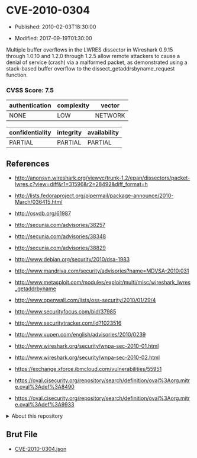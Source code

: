 # CVE-2010-0304

- Published: 2010-02-03T18:30:00

- Modified: 2017-09-19T01:30:00

Multiple buffer overflows in the LWRES dissector in Wireshark 0.9.15 through 1.0.10 and 1.2.0 through 1.2.5 allow remote attackers to cause a denial of service (crash) via a malformed packet, as demonstrated using a stack-based buffer overflow to the dissect_getaddrsbyname_request function.

### CVSS Score: **7.5**

| authentication | complexity | vector |
| --- | --- | --- |
| NONE | LOW | NETWORK |

| confidentiality | integrity | availability |
| --- | --- | --- |
| PARTIAL | PARTIAL | PARTIAL |

## References

* http://anonsvn.wireshark.org/viewvc/trunk-1.2/epan/dissectors/packet-lwres.c?view=diff&r1=31596&r2=28492&diff_format=h

* http://lists.fedoraproject.org/pipermail/package-announce/2010-March/036415.html

* http://osvdb.org/61987

* http://secunia.com/advisories/38257

* http://secunia.com/advisories/38348

* http://secunia.com/advisories/38829

* http://www.debian.org/security/2010/dsa-1983

* http://www.mandriva.com/security/advisories?name=MDVSA-2010:031

* http://www.metasploit.com/modules/exploit/multi/misc/wireshark_lwres_getaddrbyname

* http://www.openwall.com/lists/oss-security/2010/01/29/4

* http://www.securityfocus.com/bid/37985

* http://www.securitytracker.com/id?1023516

* http://www.vupen.com/english/advisories/2010/0239

* http://www.wireshark.org/security/wnpa-sec-2010-01.html

* http://www.wireshark.org/security/wnpa-sec-2010-02.html

* https://exchange.xforce.ibmcloud.com/vulnerabilities/55951

* https://oval.cisecurity.org/repository/search/definition/oval%3Aorg.mitre.oval%3Adef%3A8490

* https://oval.cisecurity.org/repository/search/definition/oval%3Aorg.mitre.oval%3Adef%3A9933

<details>
<summary>About this repository</summary> 

  This repository is part of the project [Live Hack CVE](https://github.com/Live-Hack-CVE). Main website can be found [www.live-hack.org](https://www.live-hack.org) 
  
  Made by [Sn0wAlice](https://github.com/Sn0wAlice) for the people that care about security and need to have a feed of the latest CVEs. Hope you enjoy it, don't forget to star the repo and follow me on [Twitter](https://twitter.com/Sn0wAlice) and [Github](https://github.com/Sn0wAlice). And that is my [personnal website](https://www.alice-snow.me/)

  - [Home Page](https://github.com/Live-Hack-CVE)
  - [Framework](https://github.com/Live-Hack-CVE/cve-framework)
  - [CVE database](https://github.com/Live-Hack-CVE/full_database)
  - [Changelog](https://github.com/Live-Hack-CVE/Changelog)
</details>

## Brut File

* [CVE-2010-0304.json](https://raw.githubusercontent.com/Live-Hack-CVE/full_database/main/cves/2010/CVE-2010-0304.json)

